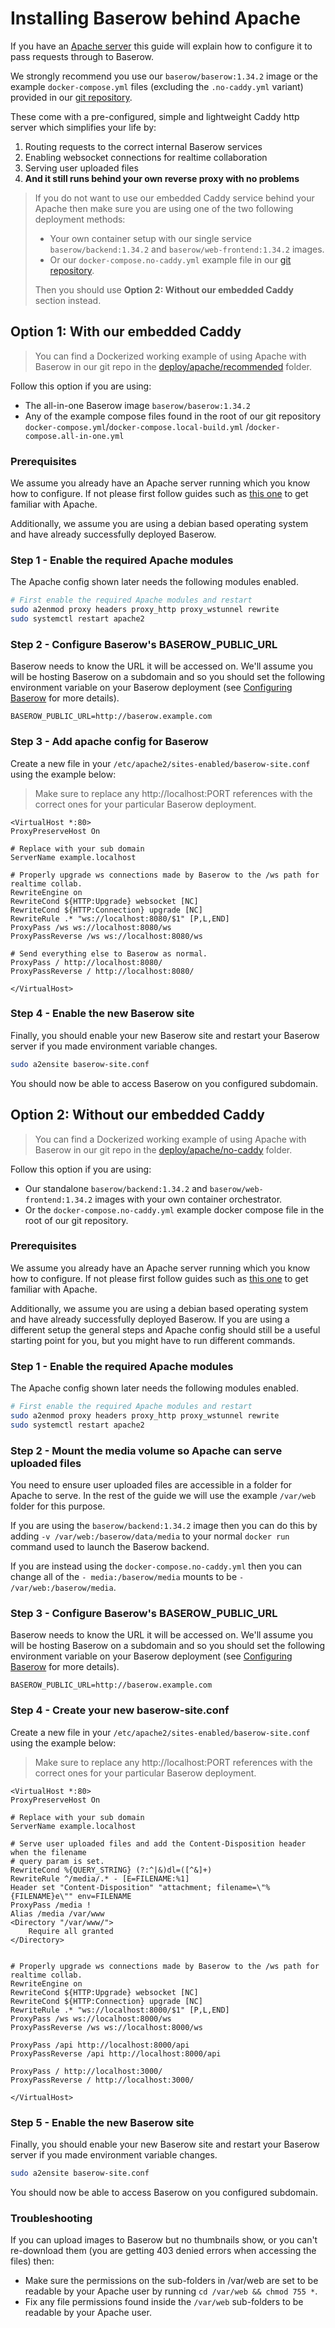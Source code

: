 # Installing Baserow behind Apache

If you have an [Apache server](https://www.apache.com/) this guide will explain how to
configure it to pass requests through to Baserow.

We strongly recommend you use our `baserow/baserow:1.34.2` image or the example
`docker-compose.yml` files (excluding the `.no-caddy.yml` variant) provided in
our [git repository](https://gitlab.com/baserow/baserow/-/tree/master/deploy/apache/).

These come with a pre-configured, simple and lightweight Caddy http server which 
simplifies your life by:

1. Routing requests to the correct internal Baserow services
2. Enabling websocket connections for realtime collaboration
3. Serving user uploaded files
4. **And it still runs behind your own reverse proxy with no problems**

> If you do not want to use our embedded Caddy service behind your Apache then
> make sure you are using one of the two following deployment methods: 
>
> * Your own container setup with our single service `baserow/backend:1.34.2`
    and `baserow/web-frontend:1.34.2` images.
> * Or our `docker-compose.no-caddy.yml` example file in our [git repository](https://gitlab.com/baserow/baserow/-/tree/master/deploy/apache/).
> 
> Then you should use **Option 2: Without our embedded Caddy** section instead.

## Option 1: With our embedded Caddy

> You can find a Dockerized working example of using Apache with Baserow in our git repo in
> the [deploy/apache/recommended](https://gitlab.com/baserow/baserow/-/tree/master/deploy/apache/)
> folder.

Follow this option if you are using:

* The all-in-one Baserow image `baserow/baserow:1.34.2`
* Any of the example compose files found in the root of our git
  repository `docker-compose.yml`/`docker-compose.local-build.yml`
  /`docker-compose.all-in-one.yml`

### Prerequisites

We assume you already have an Apache server running which you know how to configure. If
not please first follow guides such
as [this one](https://www.digitalocean.com/community/tutorials/how-to-use-apache-http-server-as-reverse-proxy-using-mod_proxy-extension-ubuntu-20-04#step-1-enabling-necessary-apache-modules)
to get familiar with Apache.

Additionally, we assume you are using a debian based operating system and have already
successfully deployed Baserow. 

### Step 1 - Enable the required Apache modules

The Apache config shown later needs the following modules enabled.

```bash
# First enable the required Apache modules and restart
sudo a2enmod proxy headers proxy_http proxy_wstunnel rewrite 
sudo systemctl restart apache2
```

### Step 2 - Configure Baserow's BASEROW_PUBLIC_URL

Baserow needs to know the URL it will be accessed on. We'll assume you will be hosting
Baserow on a subdomain and so you should set the following environment variable on your
Baserow deployment (see [Configuring Baserow](./configuration.md) for more details).

```
BASEROW_PUBLIC_URL=http://baserow.example.com
```

### Step 3 - Add apache config for Baserow

Create a new file in your `/etc/apache2/sites-enabled/baserow-site.conf` using the
example below:

> Make sure to replace any http://localhost:PORT references with the correct ones for
> your particular Baserow deployment.

```
<VirtualHost *:80>
ProxyPreserveHost On

# Replace with your sub domain
ServerName example.localhost

# Properly upgrade ws connections made by Baserow to the /ws path for realtime collab.
RewriteEngine on
RewriteCond ${HTTP:Upgrade} websocket [NC]
RewriteCond ${HTTP:Connection} upgrade [NC]
RewriteRule .* "ws://localhost:8080/$1" [P,L,END]
ProxyPass /ws ws://localhost:8080/ws
ProxyPassReverse /ws ws://localhost:8080/ws

# Send everything else to Baserow as normal.
ProxyPass / http://localhost:8080/
ProxyPassReverse / http://localhost:8080/

</VirtualHost>
```

### Step 4 - Enable the new Baserow site

Finally, you should enable your new Baserow site and restart your Baserow server if you
made environment variable changes.

```bash
sudo a2ensite baserow-site.conf
```

You should now be able to access Baserow on you configured subdomain.

## Option 2: Without our embedded Caddy

> You can find a Dockerized working example of using Apache with Baserow in our git repo in
> the [deploy/apache/no-caddy](https://gitlab.com/baserow/baserow/-/tree/master/deploy/apache/)
> folder.

Follow this option if you are using:

* Our standalone `baserow/backend:1.34.2` and `baserow/web-frontend:1.34.2` images with
  your own container orchestrator.
* Or the `docker-compose.no-caddy.yml` example docker compose file in the root of our
  git repository.

### Prerequisites

We assume you already have an Apache server running which you know how to configure. If
not please first follow guides such
as [this one](https://www.digitalocean.com/community/tutorials/how-to-use-apache-http-server-as-reverse-proxy-using-mod_proxy-extension-ubuntu-20-04#step-1-enabling-necessary-apache-modules)
to get familiar with Apache.

Additionally, we assume you are using a debian based operating system and have already
successfully deployed Baserow. If you are using a different setup the 
general steps and Apache config should still be a useful starting point for you,
but you might have to run different commands.

### Step 1 - Enable the required Apache modules

The Apache config shown later needs the following modules enabled.

```bash
# First enable the required Apache modules and restart
sudo a2enmod proxy headers proxy_http proxy_wstunnel rewrite 
sudo systemctl restart apache2
```

### Step 2 - Mount the media volume so Apache can serve uploaded files

You need to ensure user uploaded files are accessible in a folder for Apache to serve. In
the rest of the guide we will use the example `/var/web` folder for this purpose.

If you are using the `baserow/backend:1.34.2` image then you can do this by adding
`-v /var/web:/baserow/data/media` to your normal `docker run` command used to launch the
Baserow backend.

If you are instead using the `docker-compose.no-caddy.yml` then you can change all of
the
`- media:/baserow/media` mounts to be `- /var/web:/baserow/media`.

### Step 3 - Configure Baserow's BASEROW_PUBLIC_URL

Baserow needs to know the URL it will be accessed on. We'll assume you will be hosting
Baserow on a subdomain and so you should set the following environment variable on your
Baserow deployment (see [Configuring Baserow](./configuration.md) for more details).

```
BASEROW_PUBLIC_URL=http://baserow.example.com
```

### Step 4 - Create your new baserow-site.conf

Create a new file in your `/etc/apache2/sites-enabled/baserow-site.conf` using the
example below:

> Make sure to replace any http://localhost:PORT references with the correct ones for
> your particular Baserow deployment.

```
<VirtualHost *:80>
ProxyPreserveHost On

# Replace with your sub domain
ServerName example.localhost

# Serve user uploaded files and add the Content-Disposition header when the filename
# query param is set.
RewriteCond %{QUERY_STRING} (?:^|&)dl=([^&]+)
RewriteRule ^/media/.* - [E=FILENAME:%1]
Header set "Content-Disposition" "attachment; filename=\"%{FILENAME}e\"" env=FILENAME
ProxyPass /media !
Alias /media /var/www
<Directory "/var/www/">
    Require all granted
</Directory>


# Properly upgrade ws connections made by Baserow to the /ws path for realtime collab.
RewriteEngine on
RewriteCond ${HTTP:Upgrade} websocket [NC]
RewriteCond ${HTTP:Connection} upgrade [NC]
RewriteRule .* "ws://localhost:8000/$1" [P,L,END]
ProxyPass /ws ws://localhost:8000/ws
ProxyPassReverse /ws ws://localhost:8000/ws

ProxyPass /api http://localhost:8000/api
ProxyPassReverse /api http://localhost:8000/api

ProxyPass / http://localhost:3000/
ProxyPassReverse / http://localhost:3000/

</VirtualHost>
```

### Step 5 - Enable the new Baserow site

Finally, you should enable your new Baserow site and restart your Baserow server if you
made environment variable changes.

```bash
sudo a2ensite baserow-site.conf
```

You should now be able to access Baserow on you configured subdomain.

### Troubleshooting

If you can upload images to Baserow but no thumbnails show, or you can't re-download
them (you are getting 403 denied errors when accessing the files) then:

* Make sure the permissions on the sub-folders in /var/web are set to be readable by
  your Apache user by running `cd /var/web && chmod 755 *`.
* Fix any file permissions found inside the `/var/web` sub-folders to be readable by
  your Apache user.

